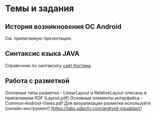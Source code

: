 # Темы и задания

## История возникновения ОС Android
См. прилагаемую презентацию

## Синтаксис языка JAVA
Справочник по синтаксису [сайт Костина](https://kostin.ws/java/)

## Работа с разметкой 
Основные типы разметки - LinearLayout и RelativeLayout описаны в прилагаемом PDF (Layout.pdf)
Основные элементы интерфейса - Common-Android-Views.pdf
Для визуализации разметки используйте [онлайн-инструмент] (https://labs.udacity.com/android-visualizer/)

